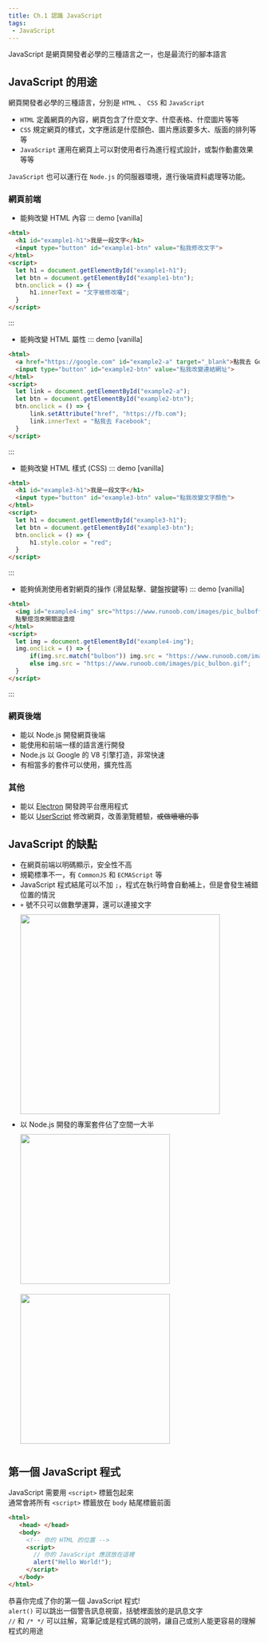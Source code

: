 ```yaml
--- 
title: Ch.1 認識 JavaScript
tags:
 - JavaScript
---
```


JavaScript 是網頁開發者必學的三種語言之一，也是最流行的腳本語言

<!-- more -->

## JavaScript 的用途

網頁開發者必學的三種語言，分別是 `HTML` 、 `CSS` 和 `JavaScript`  
- `HTML` 定義網頁的內容，網頁包含了什麼文字、什麼表格、什麼圖片等等
- `CSS` 規定網頁的樣式，文字應該是什麼顏色、圖片應該要多大、版面的排列等等
- `JavaScript` 運用在網頁上可以對使用者行為進行程式設計，或製作動畫效果等等

`JavaScript` 也可以運行在 `Node.js` 的伺服器環境，進行後端資料處理等功能。

### 網頁前端
- 能夠改變 HTML 內容
::: demo [vanilla]
```html
<html>
  <h1 id="example1-h1">我是一段文字</h1>
  <input type="button" id="example1-btn" value="點我修改文字">
</html>
<script>
  let h1 = document.getElementById("example1-h1");
  let btn = document.getElementById("example1-btn");
  btn.onclick = () => {
      h1.innerText = "文字被修改囉";
  }
</script>
```
:::
- 能夠改變 HTML 屬性
::: demo [vanilla]
```html
<html>
  <a href="https://google.com" id="example2-a" target="_blank">點我去 Google</a><br><br>
  <input type="button" id="example2-btn" value="點我改變連結網址">
</html>
<script>
  let link = document.getElementById("example2-a");
  let btn = document.getElementById("example2-btn");
  btn.onclick = () => {
      link.setAttribute("href", "https://fb.com");
      link.innerText = "點我去 Facebook";
  }
</script>
```
:::
- 能夠改變 HTML 樣式 (CSS)
::: demo [vanilla]
```html
<html>
  <h1 id="example3-h1">我是一段文字</h1>
  <input type="button" id="example3-btn" value="點我改變文字顏色">
</html>
<script>
  let h1 = document.getElementById("example3-h1");
  let btn = document.getElementById("example3-btn");
  btn.onclick = () => {
      h1.style.color = "red";
  }
</script>
```
:::
- 能夠偵測使用者對網頁的操作 (滑鼠點擊、鍵盤按鍵等)
::: demo [vanilla]
```html
<html>
  <img id="example4-img" src="https://www.runoob.com/images/pic_bulboff.gif" width="100" height="180">
  點擊燈泡來開關這盞燈
</html>
<script>
  let img = document.getElementById("example4-img");
  img.onclick = () => {
      if(img.src.match("bulbon")) img.src = "https://www.runoob.com/images/pic_bulboff.gif";
      else img.src = "https://www.runoob.com/images/pic_bulbon.gif";
  }
</script>
```
:::

### 網頁後端
- 能以 Node.js 開發網頁後端
- 能使用和前端一樣的語言進行開發
- Node.js 以 Google 的 V8 引擎打造，非常快速
- 有相當多的套件可以使用，擴充性高

### 其他
- 能以 [Electron](https://electronjs.org/) 開發跨平台應用程式
- 能以 [UserScript](https://greasyfork.org/zh-TW) 修改網頁，改善瀏覽體驗，~~或做壞壞的事~~

## JavaScript 的缺點
- 在網頁前端以明碼顯示，安全性不高
- 規範標準不一，有 `CommonJS` 和 `ECMAScript` 等
- JavaScript 程式結尾可以不加 `;`，程式在執行時會自動補上，但是會發生補錯位置的情況
- `+` 號不只可以做數學運算，還可以連接文字  
  <img src="/F2E-book/images/ch1/meme_js.jpeg" height="400" style="margin: 10px 0;">  
- 以 Node.js 開發的專案套件佔了空間一大半  
  <img src="/F2E-book/images/ch1/meme_node1.png" height="300" style="margin: 10px 0;">  
  <img src="/F2E-book/images/ch1/meme_node2.png" height="300" style="margin: 10px 0;">

## 第一個 JavaScript 程式
JavaScript 需要用 `<script>` 標籤包起來  
通常會將所有 `<script>` 標籤放在 `body` 結尾標籤前面  

```html {5-8}
<html>
   <head> </head>
   <body>
     <!-- 你的 HTML 的位置 -->
     <script>
       // 你的 JavaScript 應該放在這裡
       alert("Hello World!");
     </script>
   </body>
</html> 
```

恭喜你完成了你的第一個 JavaScript 程式!  
`alert()` 可以跳出一個警告訊息視窗，括號裡面放的是訊息文字  
`//` 和 `/* */` 可以註解，寫筆記或是程式碼的說明，讓自己或別人能更容易的理解程式的用途  

